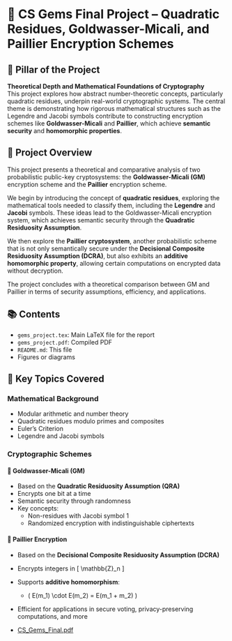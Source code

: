 # 🔐 CS Gems Final Project – Quadratic Residues, Goldwasser-Micali, and Paillier Encryption Schemes

## 🧭 Pillar of the Project

**Theoretical Depth and Mathematical Foundations of Cryptography**  
This project explores how abstract number-theoretic concepts, particularly quadratic residues, underpin real-world cryptographic systems. The central theme is demonstrating how rigorous mathematical structures such as the Legendre and Jacobi symbols contribute to constructing encryption schemes like **Goldwasser-Micali** and **Paillier**, which achieve **semantic security** and **homomorphic properties**.

## 📄 Project Overview

This project presents a theoretical and comparative analysis of two probabilistic public-key cryptosystems: the **Goldwasser-Micali (GM)** encryption scheme and the **Paillier** encryption scheme.

We begin by introducing the concept of **quadratic residues**, exploring the mathematical tools needed to classify them, including the **Legendre** and **Jacobi** symbols. These ideas lead to the Goldwasser-Micali encryption system, which achieves semantic security through the **Quadratic Residuosity Assumption**.

We then explore the **Paillier cryptosystem**, another probabilistic scheme that is not only semantically secure under the **Decisional Composite Residuosity Assumption (DCRA)**, but also exhibits an **additive homomorphic property**, allowing certain computations on encrypted data without decryption.

The project concludes with a theoretical comparison between GM and Paillier in terms of security assumptions, efficiency, and applications.

## 📚 Contents

- `gems_project.tex`: Main LaTeX file for the report
- `gems_project.pdf`: Compiled PDF
- `README.md`: This file
- Figures or diagrams 

## 🧠 Key Topics Covered

### Mathematical Background
- Modular arithmetic and number theory
- Quadratic residues modulo primes and composites
- Euler’s Criterion
- Legendre and Jacobi symbols

### Cryptographic Schemes

#### 🔸 Goldwasser-Micali (GM)
- Based on the **Quadratic Residuosity Assumption (QRA)**
- Encrypts one bit at a time
- Semantic security through randomness
- Key concepts:
  - Non-residues with Jacobi symbol 1
  - Randomized encryption with indistinguishable ciphertexts

#### 🔸 Paillier Encryption
- Based on the **Decisional Composite Residuosity Assumption (DCRA)**
- Encrypts integers in \[ \mathbb{Z}_n \]
- Supports **additive homomorphism**:
  - \( E(m_1) \cdot E(m_2) = E(m_1 + m_2) \)
- Efficient for applications in secure voting, privacy-preserving computations, and more

- [CS_Gems_Final.pdf](https://github.com/user-attachments/files/20643353/CS_Gems_Final.pdf)

